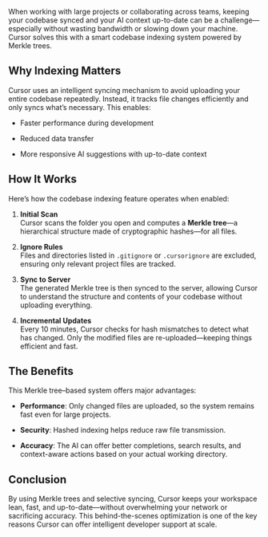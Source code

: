 When working with large projects or collaborating across teams, keeping your codebase synced and your AI context up-to-date can be a challenge—especially without wasting bandwidth or slowing down your machine. Cursor solves this with a smart codebase indexing system powered by Merkle trees.

## Why Indexing Matters

Cursor uses an intelligent syncing mechanism to avoid uploading your entire codebase repeatedly. Instead, it tracks file changes efficiently and only syncs what’s necessary. This enables:

- Faster performance during development
    
- Reduced data transfer
    
- More responsive AI suggestions with up-to-date context
    

## How It Works

Here’s how the codebase indexing feature operates when enabled:

1. **Initial Scan**  
    Cursor scans the folder you open and computes a **Merkle tree**—a hierarchical structure made of cryptographic hashes—for all files.
    
2. **Ignore Rules**  
    Files and directories listed in `.gitignore` or `.cursorignore` are excluded, ensuring only relevant project files are tracked.
    
3. **Sync to Server**  
    The generated Merkle tree is then synced to the server, allowing Cursor to understand the structure and contents of your codebase without uploading everything.
    
4. **Incremental Updates**  
    Every 10 minutes, Cursor checks for hash mismatches to detect what has changed. Only the modified files are re-uploaded—keeping things efficient and fast.
    

## The Benefits

This Merkle tree–based system offers major advantages:

- **Performance**: Only changed files are uploaded, so the system remains fast even for large projects.
    
- **Security**: Hashed indexing helps reduce raw file transmission.
    
- **Accuracy**: The AI can offer better completions, search results, and context-aware actions based on your actual working directory.
    

## Conclusion

By using Merkle trees and selective syncing, Cursor keeps your workspace lean, fast, and up-to-date—without overwhelming your network or sacrificing accuracy. This behind-the-scenes optimization is one of the key reasons Cursor can offer intelligent developer support at scale.